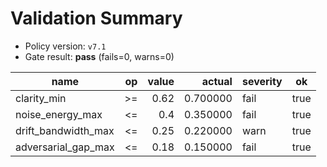 <!-- Generated by aggregator. Do not edit. -->
# Validation Summary

- Policy version: `v7.1`
- Gate result: **pass** (fails=0, warns=0)

| name | op | value | actual | severity | ok |
|---|---:|---:|---:|---|---|
| clarity_min | >= | 0.62 | 0.700000 | fail | true |
| noise_energy_max | <= | 0.4 | 0.350000 | fail | true |
| drift_bandwidth_max | <= | 0.25 | 0.220000 | warn | true |
| adversarial_gap_max | <= | 0.18 | 0.150000 | fail | true |
